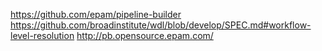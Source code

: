 https://github.com/epam/pipeline-builder
https://github.com/broadinstitute/wdl/blob/develop/SPEC.md#workflow-level-resolution
http://pb.opensource.epam.com/
